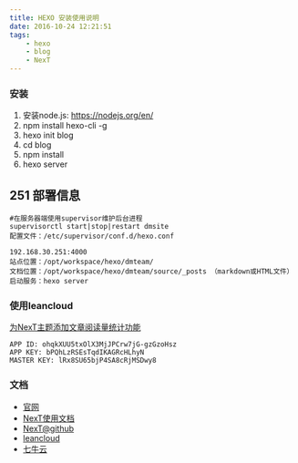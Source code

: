 ```yaml
---
title: HEXO 安装使用说明
date: 2016-10-24 12:21:51
tags:
    - hexo
    - blog
    - NexT
---
```


### 安装
1. 安装node.js: https://nodejs.org/en/
2. npm install hexo-cli -g
3. hexo init blog
4. cd blog
5. npm install
6. hexo server

## 251 部署信息
```
#在服务器端使用supervisor维护后台进程
supervisorctl start|stop|restart dmsite
配置文件：/etc/supervisor/conf.d/hexo.conf

192.168.30.251:4000
站点位置：/opt/workspace/hexo/dmteam/
文档位置：/opt/workspace/hexo/dmteam/source/_posts （markdown或HTML文件）
启动服务：hexo server
```


### 使用leancloud
[为NexT主题添加文章阅读量统计功能](https://notes.wanghao.work/2015-10-21-%E4%B8%BANexT%E4%B8%BB%E9%A2%98%E6%B7%BB%E5%8A%A0%E6%96%87%E7%AB%A0%E9%98%85%E8%AF%BB%E9%87%8F%E7%BB%9F%E8%AE%A1%E5%8A%9F%E8%83%BD.html#%E9%85%8D%E7%BD%AELeanCloud)

```
APP ID: ohqkXUU5txOlX3MjJPCrw7jG-gzGzoHsz
APP KEY: bPQhLzRSEsTqdIKAGRcHLhyN
MASTER KEY: lRx8SU65bjP4SA8cRjMSDwy8
```

### 文档
- [官网](https://hexo.io/)
- [NexT使用文档](http://theme-next.iissnan.com/)
- [NexT@github](https://github.com/iissnan/hexo-theme-next/blob/master/README.md)
- [leancloud](https://leancloud.cn/)
- [七牛云](http://www.qiniu.com/)